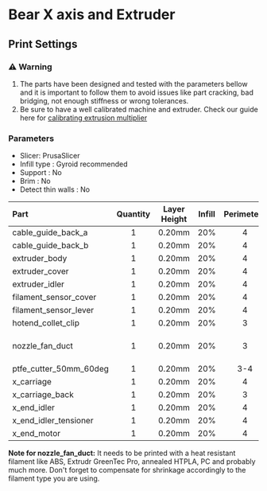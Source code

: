 # Bear X axis and Extruder

## Print Settings

### :warning: Warning

1. The parts have been designed and tested with the parameters bellow and it is important to follow them to avoid issues like part cracking, bad bridging, not enough stiffness or wrong tolerances.
1. Be sure to have a well calibrated machine and extruder. Check our guide here for [calibrating extrusion multiplier](https://guides.bear-lab.com/Guide/Extrusion+multiplier+and+filament+diameter/8?lang=en)


### Parameters

* Slicer: PrusaSlicer
* Infill type : Gyroid recommended
* Support : No
* Brim : No
* Detect thin walls : No

| Part | Quantity | Layer Height | Infill | Perimeters | Top/Bottom Layers | Filament type | Color |
|:----|:----:|:----:|:----:|:----:|:----:|:----:|:----:|
| cable_guide_back_a     | 1 | 0.20mm | 20% | 4 | 5 | PETG | |
| cable_guide_back_b     | 1 | 0.20mm | 20% | 4 | 5 | PETG | |
| extruder_body          | 1 | 0.20mm | 20% | 4 | 5 | PETG | Black |
| extruder_cover         | 1 | 0.20mm | 20% | 4 | 5 | PETG | |
| extruder_idler         | 1 | 0.20mm | 20% | 4 | 5 | PETG | |
| filament_sensor_cover  | 1 | 0.20mm | 20% | 4 | 5 | PETG | Black |
| filament_sensor_lever  | 1 | 0.20mm | 20% | 4 | 5 | PETG | Black |
| hotend_collet_clip     | 1 | 0.20mm | 20% | 3 | 5 | PETG | |
| nozzle_fan_duct        | 1 | 0.20mm | 20% | 3 | 5 | Read note bellow | |
| ptfe_cutter_50mm_60deg | 1 | 0.20mm | 20% | 3-4 | 5 | PETG | |
| x_carriage             | 1 | 0.20mm | 20% | 4 | 5 | PETG | |
| x_carriage_back        | 1 | 0.20mm | 20% | 3 | 5 | PETG | |
| x_end_idler            | 1 | 0.20mm | 20% | 4 | 5 | PETG | |
| x_end_idler_tensioner  | 1 | 0.20mm | 20% | 4 | 5 | PETG | |
| x_end_motor            | 1 | 0.20mm | 20% | 4 | 5 | PETG | |


__Note for nozzle_fan_duct:__ It needs to be printed with a heat resistant filament like ABS, Extrudr GreenTec Pro, annealed HTPLA, PC and probably much more. Don't forget to compensate for shrinkage accordingly to the filament type you are using.